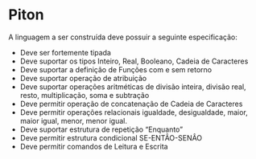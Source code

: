 # Piton
A linguagem a ser construída deve possuir a seguinte especificação:

- Deve ser fortemente tipada
- Deve suportar os tipos Inteiro, Real, Booleano, Cadeia de Caracteres
- Deve suportar a definição de Funções  com e sem retorno 
- Deve suportar operação de atribuição
- Deve suportar operações aritméticas de divisão inteira, divisão real, resto, multiplicação, soma e subtração
- Deve permitir operação de concatenação de Cadeia de Caracteres
- Deve permitir operações relacionais igualdade, desigualdade, maior, maior igual, menor, menor igual.
- Deve suportar estrutura de repetição “Enquanto”
- Deve permitir estrutura condicional SE-ENTÂO-SENÂO
- Deve permitir comandos de Leitura e Escrita  
